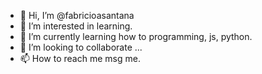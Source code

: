 - 👋 Hi, I’m @fabricioasantana
- 👀 I’m interested in learning.
- 🌱 I’m currently learning how to programming, js, python.
- 💞️ I’m looking to collaborate ...
- 📫 How to reach me msg me.

<!---
fabricioasantana/fabricioasantana is a ✨ special ✨ repository because its `README.md` (this file) appears on your GitHub profile.
You can click the Preview link to take a look at your changes.
--->

